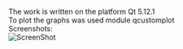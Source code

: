 The work is written on the platform Qt 5.12.1<br>
To plot the graphs was used module qcustomplot<br>
Screenshots:<br>
![ScreenShot](https://github.com/konradd1337/Dip_work-Cpp/tree/master/screenshots/scr01.jpg)
